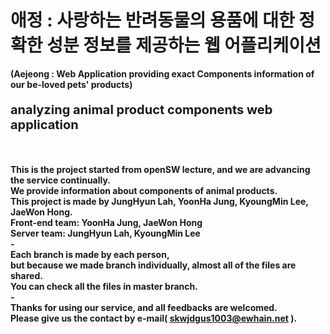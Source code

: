 # 애정 : 사랑하는 반려동물의 용품에 대한 정확한 성분 정보를 제공하는 웹 어플리케이션<br>
<b>(Aejeong : Web Application providing exact Components information of our be-loved pets' products)
<p style="font-size:20px"><b>analyzing animal product components web application </b></p><br>

This is the project started from openSW lecture, and we are advancing the service continually.<br>
We provide information about components of animal products.<br>
This project is made by JungHyun Lah, YoonHa Jung, KyoungMin Lee, JaeWon Hong.<br>
Front-end team: YoonHa Jung, JaeWon Hong<br>
Server team: JungHyun Lah, KyoungMin Lee <br>
-<br>
Each branch is made by each person,<br>
but because we made branch individually, almost all of the files are shared.<br>
You can check all the files in master branch.<br>
-<br>
Thanks for using our service, and all feedbacks are welcomed.<br>
Please give us the contact by e-mail( <u>skwjdgus1003@ewhain.net</u> ).<br>
